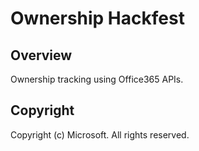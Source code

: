 ﻿# Ownership Hackfest #

## Overview ##

Ownership tracking using Office365 APIs.

## Copyright ##

Copyright (c) Microsoft. All rights reserved.


